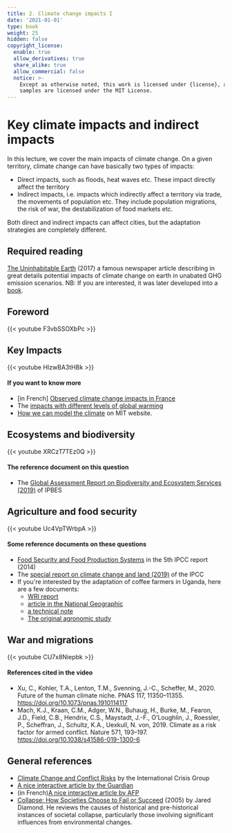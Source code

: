 ```yaml
---
title: 2. Climate change impacts I
date: '2021-01-01'
type: book
weight: 25
hidden: false
copyright_license:
  enable: true
  allow_derivatives: true
  share_alike: true
  allow_commercial: false
  notice: >-
    Except as otherwise noted, this work is licensed under {license}, and code
    samples are licensed under the MIT License.
---
```

# Key climate impacts and indirect impacts

<!--more-->

In this lecture, we cover the main impacts of climate change. On a given territory, climate change can have basically two types of impacts:
- Direct impacts, such as floods, heat waves etc. These impact directly affect the territory
- Indirect impacts, i.e. impacts which indirectly affect a territory via trade, the movements of population etc. They include population migrations, the risk of war, the destabilization of food markets etc.

Both direct and indirect impacts can affect cities, but the adaptation strategies are completely different. 

## Required reading

[The Uninhabitable Earth](https://nymag.com/intelligencer/2017/07/climate-change-earth-too-hot-for-humans-annotated.html) (2017) a famous newspaper article describing in great details potential impacts of climate change on earth in unabated GHG emission scenarios. NB: If you are interested, it was later developed into a [book](https://www.theguardian.com/books/2019/feb/17/david-wallace-wells-uninhabitable-earth-review).



## Foreword
{{< youtube F3vbSSOXbPc >}}
 
## Key Impacts  
{{< youtube HIzwBA3tHBk >}}

#### If you want to know more
- [in French] [Observed climate change impacts in France](https://www.ecologie.gouv.fr/sites/default/files/ONERC_Brochure_impacts_en_France_PDF_WEB.pdf)
- The [impacts with different levels of global warming](https://interactive.carbonbrief.org/impacts-climate-change-one-point-five-degrees-two-degrees/?utm_source=web&utm_campaign=Redirect#)
- [How we can model the climate](https://climate.mit.edu/explainers/climate-models) on MIT website.

## Ecosystems and biodiversity  
{{< youtube XRCzT7TEz0Q >}}

#### The reference document on this question
- The [Global Assessment Report on Biodiversity and Ecosystem Services (2019)](https://ipbes.net/global-assessment) of IPBES

## Agriculture and food security
{{< youtube Uc4VpTWrbpA >}}

#### Some reference documents on these questions
- [Food Security and Food Production Systems](https://www.ipcc.ch/site/assets/uploads/2018/02/WGIIAR5-Chap7_FINAL.pdf) in the 5th IPCC report (2014)
- The [special report on climate change and land (2019)](https://www.ipcc.ch/srccl/) of the IPCC
- If you're interested by the adaptation of coffee farmers in Uganda, here are a few documents:
  - [WRI report](https://www.wri.org/insights/ugandas-coffee-farmers-show-theres-no-one-size-fits-all-solution-climate-change-adaptation)
  - [article in the National Geographic](https://www.nationalgeographic.com/science/article/climate-change-drought-uganda-coffee)
  - [a technical note](https://www.sustaincoffee.org/assets/resources/Uganda_CountryProfile_Climate_Coffee_6-12.pdf)
  - [The original agronomic study](ttps://www.researchgate.net/publication/263725702_The_Impact_of_Climate_Change_on_Coffee_in_Uganda_Lessons_from_a_case_study_in_the_Rwenzori_Mountains)

## War and migrations
{{< youtube CU7x8Niepbk >}}

#### References cited in the video
- Xu, C., Kohler, T.A., Lenton, T.M., Svenning, J.-C., Scheffer, M., 2020. Future of the human climate niche. PNAS 117, 11350–11355. https://doi.org/10.1073/pnas.1910114117
- Mach, K.J., Kraan, C.M., Adger, W.N., Buhaug, H., Burke, M., Fearon, J.D., Field, C.B., Hendrix, C.S., Maystadt, J.-F., O’Loughlin, J., Roessler, P., Scheffran, J., Schultz, K.A., Uexkull, N. von, 2019. Climate as a risk factor for armed conflict. Nature 571, 193–197. https://doi.org/10.1038/s41586-019-1300-6

## General references
- [Climate Change and Conflict Risks](https://crisisgroup.github.io/about-foc/) by the International Crisis Group
- [A nice interactive article by the Guardian](https://www.theguardian.com/environment/ng-interactive/2021/oct/14/climate-change-happening-now-stats-graphs-maps-cop26)
- (in French)[A nice interactive article by AFP](https://interactive.afp.com/features/Demain-quel-climat-sur-le-pas-de-ma-porte_621/)
- [Collapse: How Societies Choose to Fail or Succeed](https://en.wikipedia.org/wiki/Collapse:_How_Societies_Choose_to_Fail_or_Succeed) (2005) by Jared Diamond. He reviews the causes of historical and pre-historical instances of societal collapse, particularly those involving significant influences from environmental changes.






